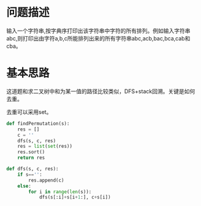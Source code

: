 # 问题描述
输入一个字符串,按字典序打印出该字符串中字符的所有排列。例如输入字符串abc,则打印出由字符a,b,c所能排列出来的所有字符串abc,acb,bac,bca,cab和cba。

# 基本思路
这道题和求二叉树中和为某一值的路径比较类似，DFS+stack回溯。关键是如何去重。

去重可以采用set。
```python
def findPermutation(s):
    res = []
    c = ''
    dfs(s, c, res)
    res = list(set(res))
    res.sort()
    return res

def dfs(s, c, res):
    if s=='':
        res.append(c)
    else:
        for i in range(len(s)):
            dfs(s[:i]+s[i+1:], c+s[i])
```